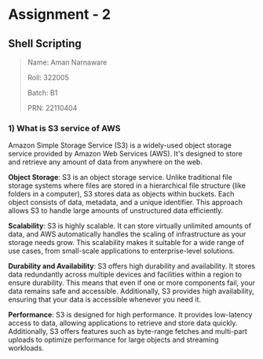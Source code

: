 # Assignment - 2
## Shell Scripting

>Name: Aman Narnaware
>
>Roll: 322005
>
>Batch: B1
>
>PRN: 22110404

### 1) What is S3 service of AWS

Amazon Simple Storage Service (S3) is a widely-used object storage service provided by Amazon Web Services (AWS). It's designed to store and retrieve any amount of data from anywhere on the web.

**Object Storage**: S3 is an object storage service. Unlike traditional file storage systems where files are stored in a hierarchical file structure (like folders in a computer), S3 stores data as objects within buckets. Each object consists of data, metadata, and a unique identifier. This approach allows S3 to handle large amounts of unstructured data efficiently.

**Scalability**: S3 is highly scalable. It can store virtually unlimited amounts of data, and AWS automatically handles the scaling of infrastructure as your storage needs grow. This scalability makes it suitable for a wide range of use cases, from small-scale applications to enterprise-level solutions. 

**Durability and Availability**: S3 offers high durability and availability. It stores data redundantly across multiple devices and facilities within a region to ensure durability. This means that even if one or more components fail, your data remains safe and accessible. Additionally, S3 provides high availability, ensuring that your data is accessible whenever you need it.

**Performance**: S3 is designed for high performance. It provides low-latency access to data, allowing applications to retrieve and store data quickly. Additionally, S3 offers features such as byte-range fetches and multi-part uploads to optimize performance for large objects and streaming workloads.

